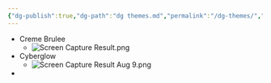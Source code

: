 ```yaml
---
{"dg-publish":true,"dg-path":"dg themes.md","permalink":"/dg-themes/","noteIcon":""}
---
```


- Creme Brulee
	- ![Screen Capture Result.png](/img/user/Screen%20Capture%20Result.png)
- Cyberglow
	- ![Screen Capture Result Aug 9.png](/img/user/Screen%20Capture%20Result%20Aug%209.png)
- 